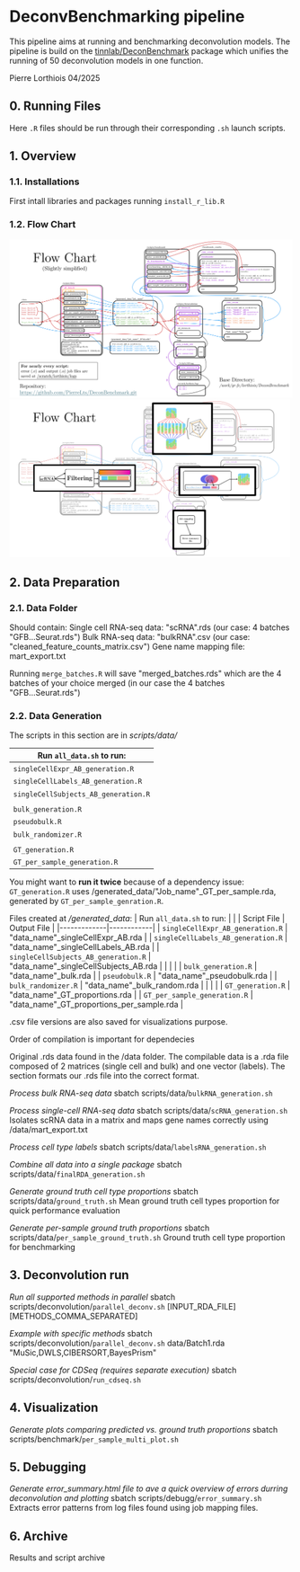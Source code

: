 # DeconvBenchmarking pipeline
This pipeline aims at running and benchmarking deconvolution models.
The pipeline is build on the [tinnlab/DeconBenchmark](https://github.com/tinnlab/DeconBenchmark) package which unifies the running of 50 deconvolution models in one function.

Pierre Lorthiois 04/2025

## 0. Running Files
Here `.R` files should be run through their corresponding `.sh` launch scripts.

## 1. Overview
### 1.1. Installations
First intall libraries and packages running `install_r_lib.R`
### 1.2. Flow Chart
<img src="data/FlowChart.png" width="800" alt="Detailed workflow diagram of the deconvolution benchmarking process">
<img src="data/SimpleFlowChart.png" width="500" alt="Detailed workflow diagram of the deconvolution benchmarking process">

## 2. Data Preparation
### 2.1. Data Folder
Should contain:
Single cell RNA-seq data: "scRNA".rds   (our case: 4 batches "GFB...Seurat.rds")
Bulk RNA-seq data: "bulkRNA".csv        (our case: "cleaned_feature_counts_matrix.csv")
Gene name mapping file: mart_export.txt

Running `merge_batches.R` will save "merged_batches.rds" which are the 4 batches of your choice merged (in our case the 4 batches "GFB...Seurat.rds")

### 2.2. Data Generation
The scripts in this section are in *scripts/data/*

| Run `all_data.sh` to run: |
|-------------|
| `singleCellExpr_AB_generation.R` | 
| `singleCellLabels_AB_generation.R` | 
| `singleCellSubjects_AB_generation.R` | 
| |
| `bulk_generation.R` |
| `pseudobulk.R` |
| `bulk_randomizer.R` |
| |
| `GT_generation.R` |
| `GT_per_sample_generation.R` |

You might want to **run it twice** because of a dependency issue: `GT_generation.R` uses /generated_data/"Job_name"_GT_per_sample.rda, generated by `GT_per_sample_genration.R`.


Files created at */generated_data*:
| Run `all_data.sh` to run: | |
| Script File | Output File |
|-------------|------------|
| `singleCellExpr_AB_generation.R` | "data_name"_singleCellExpr_AB.rda |
| `singleCellLabels_AB_generation.R` | "data_name"_singleCellLabels_AB.rda |
| `singleCellSubjects_AB_generation.R` | "data_name"_singleCellSubjects_AB.rda |
| | |
| `bulk_generation.R` | "data_name"_bulk.rda |
| `pseudobulk.R` | "data_name"_pseudobulk.rda |
| `bulk_randomizer.R` | "data_name"_bulk_random.rda |
| | |
| `GT_generation.R` | "data_name"_GT_proportions.rda |
| `GT_per_sample_generation.R` | "data_name"_GT_proportions_per_sample.rda |

.csv file versions are also saved for visualizations purpose.








Order of compilation is important for dependecies

Original .rds data found in the /data folder.
The compilable data is a .rda file composed of 2 matrices (single cell and bulk) and one vector (labels).
The section formats our .rds file into the correct format.

*Process bulk RNA-seq data*
sbatch scripts/data/`bulkRNA_generation.sh`

*Process single-cell RNA-seq data*
sbatch scripts/data/`scRNA_generation.sh`
Isolates scRNA data in a matrix and maps gene names correctly using /data/mart_export.txt

*Process cell type labels*
sbatch scripts/data/`labelsRNA_generation.sh`

*Combine all data into a single package*
sbatch scripts/data/`finalRDA_generation.sh`

*Generate ground truth cell type proportions*
sbatch scripts/data/`ground_truth.sh`
Mean ground truth cell types proportion for quick performance evaluation

*Generate per-sample ground truth proportions*
sbatch scripts/data/`per_sample_ground_truth.sh`
Ground truth cell type proportion for benchmarking


## 3. Deconvolution run
*Run all supported methods in parallel*
sbatch scripts/deconvolution/`parallel_deconv.sh` [INPUT_RDA_FILE] [METHODS_COMMA_SEPARATED]

*Example with specific methods*
sbatch scripts/deconvolution/`parallel_deconv.sh` data/Batch1.rda "MuSic,DWLS,CIBERSORT,BayesPrism"

*Special case for CDSeq (requires separate execution)*
sbatch scripts/deconvolution/`run_cdseq.sh`



## 4. Visualization
*Generate plots comparing predicted vs. ground truth proportions*
sbatch scripts/benchmark/`per_sample_multi_plot.sh`

## 5. Debugging
*Generate error_summary.html file to ave a quick overview of errors durring deconvolution and plotting*
sbatch scripts/debugg/`error_summary.sh`
Extracts error patterns from log files found using job mapping files.

## 6. Archive
Results and script archive
